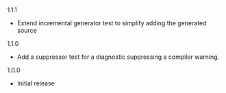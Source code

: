 1.1.1
- Extend incremental generator test to simplify adding the generated source

1.1.0
- Add a suppressor test for a  diagnostic suppressing a compiler warning.

1.0.0
- Initial release
